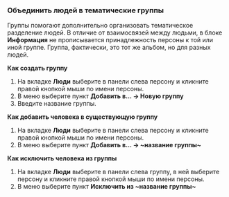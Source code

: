 ### Объединить людей в тематические группы

Группы помогают дополнительно организовать тематическое разделение людей. В отличие от взаимосвязей между людьми, в блоке **Информация** не прописывается принадлежность персоны к той или иной группе. Группа, фактически, это тот же альбом, но для разных людей.

**Как создать группу**
1. На вкладке **Люди** выберите в панели слева персону и кликните правой кнопкой мыши по имени персоны.
2. В меню выберите пункт **Добавить в... -> Новую группу**
3. Введите название группы.

**Как добавить человека в существующую группу**
1. На вкладке **Люди** выберите в панели слева персону и кликните правой кнопкой мыши по имени персоны.
2. В меню выберите пункт **Добавить в... -> ~название группы~**

**Как исключить человека из группы**
1. На вкладке **Люди** выберите в панели слева группу, в ней выберите персону и кликните правой кнопкой мыши по имени персоны.
2. В меню выберите пункт **Исключить из ~название группы~**
